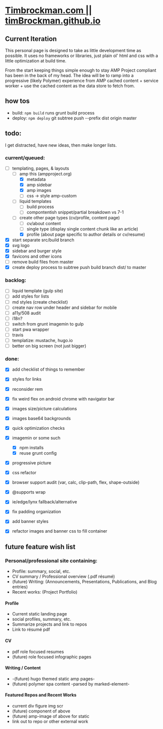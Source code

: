 # [Timbrockman.com || timBrockman.github.io](https://timbrockman.com)

## Current Iteration
  This personal page is designed to take as little development time as possible. It uses no frameworks or libraries, just plain ol' html and css with a little optimization at build time.

  From the start keeping things simple enough to stay AMP Project compliant has been in the back of my head. The idea will be to ramp into a progressive (likely Polymer) experience from AMP cached content + service worker + use the cached content as the data store to fetch from.

## how tos
  
  - build: `npm build` runs grunt build process
  - deploy: `npm deploy`  git subtree push --prefix dist origin master

## todo:
I get distracted, have new ideas, then make longer lists.

### current/queued:

  - [ ] templating, pages, & layouts
    - [ ] amp this (ampproject.org)
      - [x] metadata
      - [x] amp sidebar
      - [x] amp images
      - [ ] css -> style amp-custom
    - [ ] liquid templates
      - [ ] build process
      - [ ] compontentish snippet/partial breakdown vs 7-1
    - [ ] create other page types (cv/profile, content page)
      - [ ] cv/about content
      - [ ] single type (display single content chunk like an article)
      - [x] profile (about page specific to author details or cv/resume)
  - [x] start separate src/build branch
  - [x] svg logo
  - [x] sidebar and burger style
  - [x] favicons and other icons
  - [ ] remove build files from master
  - [x] create deploy process to subtree push build branch dist/ to master
 
### backlog:

  - [ ] liquid template (gulp site)
  - [ ] add styles for lists
  - [ ] md styles (create checklist)
  - [ ] create nav row under header and sidebar for mobile
  - [ ] a11y/508 audit
  - [ ] i18n?
  - [ ] switch from grunt imagemin to gulp
  - [ ] start pwa wrapper
  - [ ] travis
  - [ ] templatize: mustache, hugo.io
  - [ ] better on big screen (not just bigger)

### done:

  - [x] add checklist of things to remember
  - [x] styles for links
  - [x] reconsider rem
  - [x] fix weird flex on android chrome with navigator bar
  - [x] images size/picture calculations
  - [x] images base64 backgrounds
  - [x] quick optimization checks
  - [x] imagemin or some such
    - [x] npm installs
    - [x] reuse grunt config
  - [x] progressive picture
  - [x] css refactor
  - [x] browser support audit (var, calc, clip-path, flex, shape-outside)
  - [x] @supports wrap
  - [x] ie/edge/lynx fallback/alternative
  - [x] fix padding organization
  - [x] add banner styles
  - [x] refactor images and banner css to fill container


## future feature wish list

### Personal/professional site containing:
  - Profile: summary, social, etc.
  - CV summary / Professional overview (.pdf résumé)
  - (future) Writing: (Announcements, Presentations, Publications, and Blog entries)
  - Recent works: (Project Portfolio)

#### Profile
  - Current static landing page
  - social profiles, summary, etc.
  - Summarize projects and link to repos
  - Link to résumé pdf

#### CV
  - pdf role focused resumes
  - (future) role focused infographic pages

#### Writing / Content
  - -(future) hugo themed static amp pages-
  - (future) polymer spa content -parsed by marked-element-

#### Featured Repos and Recent Works
  - current div figure img scr
  - (future) component of above
  - (future) amp-image of above for static
  - link out to repo or other external work
